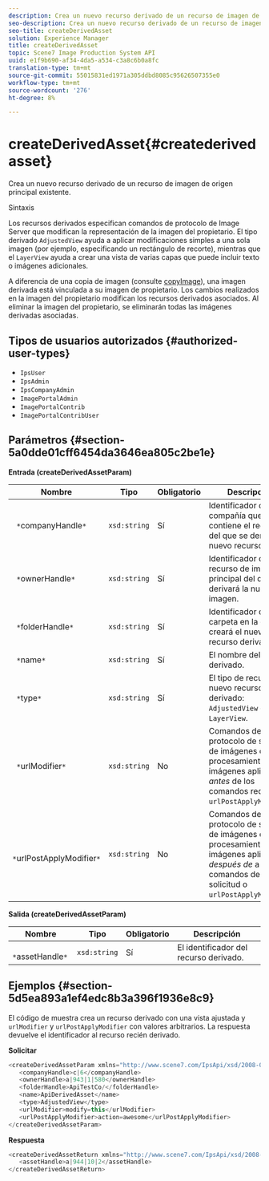 ```yaml
---
description: Crea un nuevo recurso derivado de un recurso de imagen de origen principal existente.
seo-description: Crea un nuevo recurso derivado de un recurso de imagen de origen principal existente.
seo-title: createDerivedAsset
solution: Experience Manager
title: createDerivedAsset
topic: Scene7 Image Production System API
uuid: e1f9b690-af34-4da5-a534-c3a8c6b0a8fc
translation-type: tm+mt
source-git-commit: 55015831ed1971a305ddbd8085c95626507355e0
workflow-type: tm+mt
source-wordcount: '276'
ht-degree: 8%

---
```



# createDerivedAsset{#createderivedasset}

Crea un nuevo recurso derivado de un recurso de imagen de origen principal existente.

Sintaxis

<!--<a id="section_FE43FF204ED644C2AC901AF45982E942"></a>-->

Los recursos derivados especifican comandos de protocolo de Image Server que modifican la representación de la imagen del propietario. El tipo derivado `AdjustedView` ayuda a aplicar modificaciones simples a una sola imagen (por ejemplo, especificando un rectángulo de recorte), mientras que el `LayerView` ayuda a crear una vista de varias capas que puede incluir texto o imágenes adicionales.

A diferencia de una copia de imagen (consulte [copyImage](../../../operations/c-operations-intro/c-methods/r-copy-image.md#reference-0785131e690b4ad08be69172023f35d0)), una imagen derivada está vinculada a su imagen de propietario. Los cambios realizados en la imagen del propietario modifican los recursos derivados asociados. Al eliminar la imagen del propietario, se eliminarán todas las imágenes derivadas asociadas.

## Tipos de usuarios autorizados {#authorized-user-types}

* `IpsUser`
* `IpsAdmin`
* `IpsCompanyAdmin`
* `ImagePortalAdmin`
* `ImagePortalContrib`
* `ImagePortalContribUser`

## Parámetros {#section-5a0dde01cff6454da3646ea805c2be1e}

**Entrada (createDerivedAssetParam)**

| Nombre | Tipo | Obligatorio | Descripción |
|---|---|---|---|
| ` *`companyHandle`*` | `xsd:string` | Sí | Identificador de la compañía que contiene el recurso del que se derivará el nuevo recurso. |
| ` *`ownerHandle`*` | `xsd:string` | Sí | Identificador del recurso de imagen principal del que se derivará la nueva imagen. |
| ` *`folderHandle`*` | `xsd:string` | Sí | Identificador de la carpeta en la que se creará el nuevo recurso derivado. |
| ` *`name`*` | `xsd:string` | Sí | El nombre del recurso derivado. |
| ` *`type`*` | `xsd:string` | Sí | El tipo de recurso del nuevo recurso derivado: `AdjustedView` o `LayerView`. |
| ` *`urlModifier`*` | `xsd:string` | No | Comandos de protocolo de servicio de imágenes o procesamiento de imágenes aplicados *antes* de los comandos request o `urlPostApplyModifier`. |
| ` *`urlPostApplyModifier`*` | `xsd:string` | No | Comandos de protocolo de servicio de imágenes o procesamiento de imágenes aplicados *después de* a los comandos de solicitud o `urlPostApplyModifier`. |

**Salida (createDerivedAssetParam)**

| Nombre | Tipo | Obligatorio | Descripción |
|---|---|---|---|
| ` *`assetHandle`*` | `xsd:string` | Sí | El identificador del recurso derivado. |

## Ejemplos {#section-5d5ea893a1ef4edc8b3a396f1936e8c9}

El código de muestra crea un recurso derivado con una vista ajustada y `urlModifier` y `urlPostApplyModifier` con valores arbitrarios. La respuesta devuelve el identificador al recurso recién derivado.

**Solicitar**

```java
<createDerivedAssetParam xmlns="http://www.scene7.com/IpsApi/xsd/2008-01-15">
   <companyHandle>c|6</companyHandle>
   <ownerHandle>a|943|1|580</ownerHandle>
   <folderHandle>ApiTestCo/</folderHandle>
   <name>ApiDerivedAsset</name>
   <type>AdjustedView</type>
   <urlModifier>modify=this</urlModifier>
   <urlPostApplyModifier>action=awesome</urlPostApplyModifier>
</createDerivedAssetParam>
```

**Respuesta**

```java
<createDerivedAssetReturn xmlns="http://www.scene7.com/IpsApi/xsd/2008-01-15">
   <assetHandle>a|944|10|2</assetHandle>
</createDerivedAssetReturn>
```

